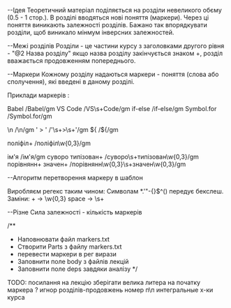 ﻿--Ідея
Теоретичний матеріал поділяється на розділи невеликого обєму (0.5 - 1 стор.).
В розділі вводяться нові поняття (маркери).
Через ці поняття виникають залежності розділів.
Бажано так впорядкувати розділи, щоб виникало мінмум інверсних залежностей.

--Межі розділів
Розділи - це частини курсу з заголовками другого рівня - "@2 Назва розділу"
якщо назва розділу закінчується знаком +, розділ вважається продовженням попереднього.

--Маркери
Кожному розділу надаються маркери - поняття (слова або сполучення), які введені в даному розділі.

Приклади маркерів :

Babel           /Babel/gm
VS Code         /VS\s+Code/gm
if-else         /if\-else/gm
Symbol.for      /Symbol\.for/gm

\n             /\\n/gm
' > '          /\'\s+>\s+\'/gm
${             /\$\{/gm

  
поліфіл+              /поліфіл\w{0,3}/gm

iм'я                  /iм\'я/gm
cуворо типізован+    /cуворо\s+типізован\w{0,3}/gm
порівнянн+ значен+  /порівнянн\w{0,3}\s+значен\w{0,3}/gm

--Алгоритм перетворення маркеру в шаблон


Виробляєм регекс таким чином:
	Символам   *.'\"-{}$^()  передує бекслеш.
	Заміни: 
	   +   -> \w{0,3}
   	space -> \s+
	





--Різне
Сила залежності - кількість маркерів



 
/** 
 * Наповнювати файл markers.txt
 * Створити Parts з файлу markers.txt
 * перевести маркери в рег вирази
 * Заповнити поле body з файлів лекцій
 * Заповнити поле deps завдяки аналізу
 */

 TODO:
 посилання на лекцію зберігати
 велика литера на початку маркера ?
 игнор розділів-продовжень
 номер п\п
 интегральные х-ки курса

